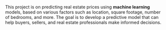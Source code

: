 This project is on predicting real estate prices using <b>machine learning</b> models,  based on various factors such as location, square footage, number of bedrooms, and more. The goal is to develop a predictive model that can help buyers, sellers, and real estate professionals make informed decisions.